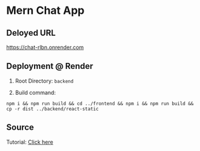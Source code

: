 # Mern Chat App

## Deloyed URL

https://chat-rlbn.onrender.com

## Deployment @ Render

1. Root Directory: `backend`

2. Build command:

```
npm i && npm run build && cd ../frontend && npm i && npm run build && cp -r dist ../backend/react-static
```

## Source

Tutorial: [Click here](https://youtu.be/fH8VIb8exdA?list=PLKhlp2qtUcSZsGkxAdgnPcHioRr-4guZf&t=727)
